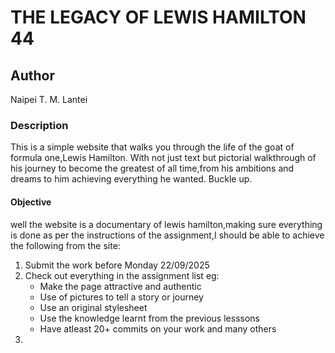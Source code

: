 # THE LEGACY OF LEWIS HAMILTON 44
## Author
Naipei T. M. Lantei
### Description
This is a simple website that walks you through the life of the goat of formula one,Lewis Hamilton.
With not just text but pictorial walkthrough of his journey to become the greatest of all time,from
his ambitions and dreams to him achieving everything he wanted. Buckle up.
#### Objective 
well the website is a documentary of lewis hamilton,making sure everything is done as per the
instructions of the assignment,I should be able to achieve the following from the site:
1. Submit the work before Monday 22/09/2025
2. Check out everything in the assignment list eg:
    * Make the page attractive and authentic
    * Use of pictures to tell a story or journey
    * Use an original stylesheet 
    * Use the knowledge learnt from the previous lesssons
    * Have atleast 20+ commits on your work
    and many others
3. 
